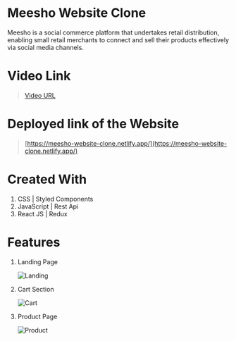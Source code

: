 # Meesho Website Clone

Meesho is a social commerce platform that undertakes retail distribution, enabling small retail merchants to connect and sell their products effectively via social media channels.

# Video Link

> [Video URL](https://drive.google.com/file/d/1cuQnsBNQC-BbOWcZKwXOxwJxXbh_ozLM/view)

# Deployed link of the Website

> [https://meesho-website-clone.netlify.app/](https://meesho-website-clone.netlify.app/)

# Created With

1. CSS | Styled Components
2. JavaScript | Rest Api
3. React JS | Redux

# Features

1. Landing Page

   ![Landing](https://i.imgur.com/nKDTwTd.png)

2. Cart Section

   ![Cart](https://i.imgur.com/XfrAOt0.png)

3. Product Page

   ![Product](https://i.imgur.com/VlUxeVG.png)
